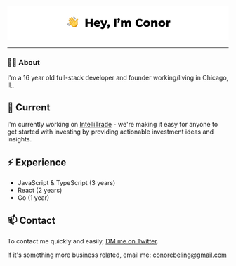 ![Conor Ebeling](https://github.com/ConorEB/ConorEB/blob/main/Header-Img.jpeg)
***

### 🙋‍♂️ About

I'm a 16 year old full-stack developer and founder working/living in Chicago, IL.

## 🔭 Current

I'm currently working on [IntelliTrade](https://intellitrade.app) - we're making it easy for anyone to get started with investing by providing actionable investment ideas and insights.

## ⚡️ Experience

* JavaScript & TypeScript (3 years)
* React (2 years)
* Go (1 year)

## 📫 Contact

To contact me quickly and easily, [DM me on Twitter](https://twitter.com/ConorCooks).

If it's something more business related, email me: conorebeling@gmail.com
